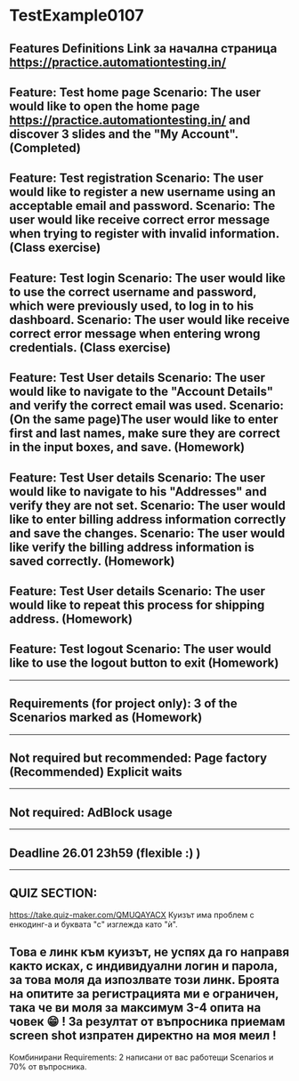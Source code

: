 # TestExample0107

Features Definitions
Link за начална страница https://practice.automationtesting.in/
------------------------------------------------------------------------------------------------------------------------------------------------------------------------------------------
Feature: Test home page
Scenario: The user would like to open the home page https://practice.automationtesting.in/ and discover 3 slides and the "My Account".
(Completed)
------------------------------------------------------------------------------------------------------------------------------------------------------------------------------------------
Feature: Test registration
Scenario: The user would like to register a new username using an acceptable email and password.
Scenario: The user would like receive correct error message when trying to register with invalid information.
(Class exercise)
------------------------------------------------------------------------------------------------------------------------------------------------------------------------------------------
Feature: Test login
Scenario: The user would like to use the correct username and password, which were previously used, to log in to his dashboard.
Scenario: The user would like receive correct error message when entering wrong credentials.
(Class exercise)
------------------------------------------------------------------------------------------------------------------------------------------------------------------------------------------
Feature: Test User details
Scenario: The user would like to navigate to the "Account Details" and verify the correct email was used. 
Scenario: (On the same page)The user would like to enter first and last names, make sure they are correct in the input boxes, and save.
(Homework)
------------------------------------------------------------------------------------------------------------------------------------------------------------------------------------------
Feature: Test User details
Scenario: The user would like to navigate to his "Addresses" and verify they are not set. 
Scenario: The user would like to enter billing address information correctly and save the changes.
Scenario: The user would like verify the billing address information is saved correctly.
(Homework)
------------------------------------------------------------------------------------------------------------------------------------------------------------------------------------------
Feature: Test User details
Scenario: The user would like to repeat this process for shipping address.
(Homework)
------------------------------------------------------------------------------------------------------------------------------------------------------------------------------------------

Feature: Test logout
Scenario: The user would like to use the logout button to exit
(Homework)
------------------------------------------------------------------------------------------------------------------------------------------------------------------------------------------
------------------------------------------------------------------------------------------------------------------------------------------------------------------------------------------

Requirements (for project only):
3 of the Scenarios marked as (Homework)
------------------------------------------------------------------------------------------------------------------------------------------------------------------------------------------
------------------------------------------------------------------------------------------------------------------------------------------------------------------------------------------

Not required but recommended:
Page factory (Recommended)
Explicit waits
------------------------------------------------------------------------------------------------------------------------------------------------------------------------------------------
------------------------------------------------------------------------------------------------------------------------------------------------------------------------------------------
Not required:
AdBlock usage
------------------------------------------------------------------------------------------------------------------------------------------------------------------------------------------
------------------------------------------------------------------------------------------------------------------------------------------------------------------------------------------

Deadline 26.01 23h59 (flexible :) )
------------------------------------------------------------------------------------------------------------------------------------------------------------------------------------------
------------------------------------------------------------------------------------------------------------------------------------------------------------------------------------------

QUIZ SECTION:
------------------------------------------------------------------------------------------------------------------------------------------------------------------------------------------
https://take.quiz-maker.com/QMUQAYACX
Куизът има проблем с енкодинг-а и буквата "с" изглежда като "ѝ".

Това е линк към куизът, не успях да го направя както исках, с индивидуални логин и парола, за това моля да изпозлвате този линк.
Броята на опитите за регистрацията ми е ограничен, така че ви моля за максимум 3-4 опита на човек 😁 
! За резултат от въпросника приемам screen shot изпратен директно на моя меил !
------------------------------------------------------------------------------------------------------------------------------------------------------------------------------------------
Комбинирани Requirements:
2 написани от вас работещи Scenarios и 70% от въпросника. 
